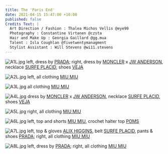 ```yaml
---
title: The 'Paris End'
date: 2021-04-15 15:47:00 +10:00
published: false
Credits Text: |
  Art Direction / Fashion : Thalea Michos Vellis @eye99
  Photography : Constantine Virtanen @czsta
  Hair and Make Up : Georgia Gaillard @gg.mua
  Talent : Isla Coughlan @fivetwentymanagment
  Stylist Assistant : Will Stevens @wi11.stevens
---
```


![A1L.jpg](/uploads/A1L.jpg)
left, dress by [PRADA](https://www.prada.com/au/en.html); right, dress by [MONCLER](https://www.moncler.com/gb/) x [JW ANDERSON](https://www.jwanderson.com/au/), necklace [SURFE PLACID](https://www.instagram.com/surfeplacid/?hl=en), shoes [VEJA](https://www.veja-store.com/en_eu/)

![A2L.jpg](/uploads/A2L.jpg)
left, all clothing [MIU MIU](https://www.miumiu.com/au/en.html)

![A3L.jpg](/uploads/A3L.jpg)
all clothing [MIU MIU](https://www.miumiu.com/au/en.html)

![A4L.jpg](/uploads/A4L.jpg)
dress by [MONCLER](https://www.moncler.com/gb/) x [JW ANDERSON](https://www.jwanderson.com/au/), necklace [SURFE PLACID](https://www.instagram.com/surfeplacid/?hl=en), shoes [VEJA](https://www.veja-store.com/en_eu/)

![A5L.jpg](/uploads/A5L.jpg)
right, all clothing [MIU MIU](https://www.miumiu.com/au/en.html)

![A6L.jpg](/uploads/A6L.jpg)
left, top and shorts [MIU MIU](https://www.miumiu.com/au/en.html), crochet halter top [POMS](https://www.pomspoms.com.au/collections/knitwear)

![A7L.jpg](/uploads/A7L.jpg)
left, top & gloves [ALIX HIGGINS](https://www.alixhiggins.com/), belt [SURFE PLACID](https://www.instagram.com/surfeplacid/?hl=en), pants & shoes [PRADA](https://www.prada.com/au/en.html); right, all clothing [MIU MIU](https://www.miumiu.com/au/en.html)

![A8L.jpg](/uploads/A8L.jpg)
left, dress by [PRADA](https://www.prada.com/au/en.html); right, all clothing [MIU MIU](https://www.miumiu.com/au/en.html)

